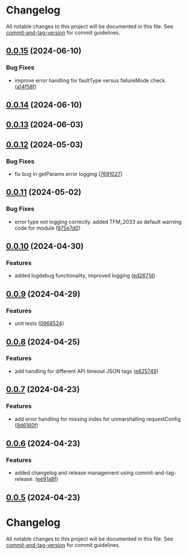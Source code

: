 # Changelog

All notable changes to this project will be documented in this file. See [commit-and-tag-version](https://github.com/absolute-version/commit-and-tag-version) for commit guidelines.

## [0.0.15](https://github.com/rosalie12e/fault-injection/compare/v0.0.14...v0.0.15) (2024-06-10)


### Bug Fixes

* improve error handling for faultType versus failureMode check. ([a14f58f](https://github.com/rosalie12e/fault-injection/commit/a14f58fe7cd2182c5ae59d61690b3677dab675ee))

## [0.0.14](https://github.com/rosalie12e/fault-injection/compare/v0.0.13...v0.0.14) (2024-06-10)

## [0.0.13](https://github.com/rosalie12e/fault-injection/compare/v0.0.12...v0.0.13) (2024-06-03)

## [0.0.12](https://github.com/rosalie12e/fault-injection/compare/v0.0.11...v0.0.12) (2024-05-03)


### Bug Fixes

* fix bug in getParams error logging ([7691027](https://github.com/rosalie12e/fault-injection/commit/7691027e11ca27e1014a0cbbf5d2bd09c5aea845))

## [0.0.11](https://github.com/rosalie12e/fault-injection/compare/v0.0.10...v0.0.11) (2024-05-02)


### Bug Fixes

* error type not logging correctly. added TFM_2033 as default warning code for module ([975e7d0](https://github.com/rosalie12e/fault-injection/commit/975e7d0903a31d954e070bfd3e7e9c8db67964d3))

## [0.0.10](https://github.com/rosalie12e/fault-injection/compare/v0.0.9...v0.0.10) (2024-04-30)


### Features

* added logdebug functionality, improved logging ([ed2871d](https://github.com/rosalie12e/fault-injection/commit/ed2871de5a916cd20c486e8c005d2fac9725881c))

## [0.0.9](https://github.com/rosalie12e/fault-injection/compare/v0.0.8...v0.0.9) (2024-04-29)


### Features

* unit tests ([0868524](https://github.com/rosalie12e/fault-injection/commit/086852444cdb5e0977abee7b84b6bd6fc1bee3d6))

## [0.0.8](https://github.com/rosalie12e/fault-injection/compare/v0.0.7...v0.0.8) (2024-04-25)


### Features

* add handling for different API timeout JSON tags ([e825749](https://github.com/rosalie12e/fault-injection/commit/e8257498569ebfff08d1b9d6fcf760e497b8e745))

## [0.0.7](https://github.com/rosalie12e/fault-injection/compare/v0.0.6...v0.0.7) (2024-04-23)


### Features

* add error handling for missing index for unmarshalling requestConfig ([9d6160f](https://github.com/rosalie12e/fault-injection/commit/9d6160fe1414605211abc7511d2fbeacdb97fc81))

## [0.0.6](https://github.com/rosalie12e/fault-injection/compare/v0.0.5...v0.0.6) (2024-04-23)


### Features

* added changelog and release management using commit-and-tag-release. ([ee91a8f](https://github.com/rosalie12e/fault-injection/commit/ee91a8f1d38afdac9ff5aee3d14865aa228137f7))

## [0.0.5](https://github.com/rosalie12e/fault-injection/compare/v0.0.4...v0.0.5) (2024-04-23)

# Changelog

All notable changes to this project will be documented in this file. See [commit-and-tag-version](https://github.com/absolute-version/commit-and-tag-version) for commit guidelines.
